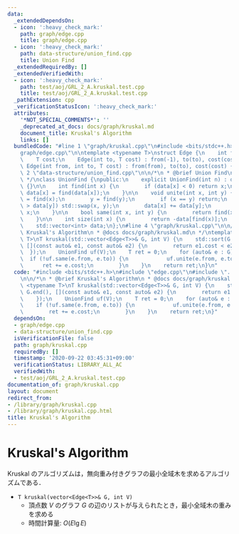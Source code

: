 ```yaml
---
data:
  _extendedDependsOn:
  - icon: ':heavy_check_mark:'
    path: graph/edge.cpp
    title: graph/edge.cpp
  - icon: ':heavy_check_mark:'
    path: data-structure/union_find.cpp
    title: Union Find
  _extendedRequiredBy: []
  _extendedVerifiedWith:
  - icon: ':heavy_check_mark:'
    path: test/aoj/GRL_2_A.kruskal.test.cpp
    title: test/aoj/GRL_2_A.kruskal.test.cpp
  _pathExtension: cpp
  _verificationStatusIcon: ':heavy_check_mark:'
  attributes:
    '*NOT_SPECIAL_COMMENTS*': ''
    _deprecated_at_docs: docs/graph/kruskal.md
    document_title: Kruskal's Algorithm
    links: []
  bundledCode: "#line 1 \"graph/kruskal.cpp\"\n#include <bits/stdc++.h>\n#line 2 \"\
    graph/edge.cpp\"\n\ntemplate <typename T>\nstruct Edge {\n    int from, to;\n\
    \    T cost;\n    Edge(int to, T cost) : from(-1), to(to), cost(cost) {}\n   \
    \ Edge(int from, int to, T cost) : from(from), to(to), cost(cost) {}\n};\n#line\
    \ 2 \"data-structure/union_find.cpp\"\n\n/*\n * @brief Union Find\n * @docs docs/data-structure/union_find.md\n\
    \ */\nclass UnionFind {\npublic:\n    explicit UnionFind(int n) : data(n, -1)\
    \ {}\n\n    int find(int x) {\n        if (data[x] < 0) return x;\n        return\
    \ data[x] = find(data[x]);\n    }\n\n    void unite(int x, int y) {\n        x\
    \ = find(x);\n        y = find(y);\n        if (x == y) return;\n        if (data[x]\
    \ > data[y]) std::swap(x, y);\n        data[x] += data[y];\n        data[y] =\
    \ x;\n    }\n\n    bool same(int x, int y) {\n        return find(x) == find(y);\n\
    \    }\n\n    int size(int x) {\n        return -data[find(x)];\n    }\n\nprivate:\n\
    \    std::vector<int> data;\n};\n#line 4 \"graph/kruskal.cpp\"\n\n/*\n * @brief\
    \ Kruskal's Algorithm\n * @docs docs/graph/kruskal.md\n */\ntemplate <typename\
    \ T>\nT kruskal(std::vector<Edge<T>>& G, int V) {\n    std::sort(G.begin(), G.end(),\
    \ [](const auto& e1, const auto& e2) {\n        return e1.cost < e2.cost;\n  \
    \  });\n    UnionFind uf(V);\n    T ret = 0;\n    for (auto& e : G) {\n      \
    \  if (!uf.same(e.from, e.to)) {\n            uf.unite(e.from, e.to);\n      \
    \      ret += e.cost;\n        }\n    }\n    return ret;\n}\n"
  code: "#include <bits/stdc++.h>\n#include \"edge.cpp\"\n#include \"../data-structure/union_find.cpp\"\
    \n\n/*\n * @brief Kruskal's Algorithm\n * @docs docs/graph/kruskal.md\n */\ntemplate\
    \ <typename T>\nT kruskal(std::vector<Edge<T>>& G, int V) {\n    std::sort(G.begin(),\
    \ G.end(), [](const auto& e1, const auto& e2) {\n        return e1.cost < e2.cost;\n\
    \    });\n    UnionFind uf(V);\n    T ret = 0;\n    for (auto& e : G) {\n    \
    \    if (!uf.same(e.from, e.to)) {\n            uf.unite(e.from, e.to);\n    \
    \        ret += e.cost;\n        }\n    }\n    return ret;\n}"
  dependsOn:
  - graph/edge.cpp
  - data-structure/union_find.cpp
  isVerificationFile: false
  path: graph/kruskal.cpp
  requiredBy: []
  timestamp: '2020-09-22 03:45:31+09:00'
  verificationStatus: LIBRARY_ALL_AC
  verifiedWith:
  - test/aoj/GRL_2_A.kruskal.test.cpp
documentation_of: graph/kruskal.cpp
layout: document
redirect_from:
- /library/graph/kruskal.cpp
- /library/graph/kruskal.cpp.html
title: Kruskal's Algorithm
---
```

# Kruskal's Algorithm

Kruskal のアルゴリズムは，無向重み付きグラフの最小全域木を求めるアルゴリズムである．

- `T kruskal(vector<Edge<T>>& G, int V)`
    - 頂点数 $V$ のグラフ $G$ の辺のリストが与えられたとき，最小全域木の重みを求める
    - 時間計算量: $O(E\lg E)$